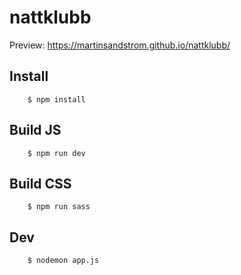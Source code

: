 # nattklubb

Preview: https://martinsandstrom.github.io/nattklubb/

## Install

```
    $ npm install
```

## Build JS

```
    $ npm run dev
```

## Build CSS

```
    $ npm run sass
```

## Dev

```
    $ nodemon app.js
```
